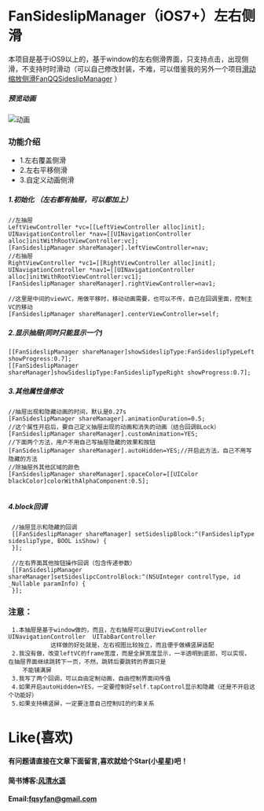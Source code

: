 # FanSideslipManager（iOS7+）左右侧滑
本项目是基于iOS9以上的，基于window的左右侧滑界面，只支持点击，出现侧滑，不支持时时滑动（可以自己修改封装，不难，可以借鉴我的另外一个项目[滑动缩放侧滑FanQQSideslipManager](https://github.com/fanxiangyang/FanQQSideslipManager) ）

##### 预览动画

![动画](https://github.com/fanxiangyang/FanSideslipManager/blob/master/Document/sideslip.gif?raw=true)

###  功能介绍
*	1.左右覆盖侧滑
*	2.左右平移侧滑
* 	3.自定义动画侧滑

##### 1.初始化 （左右都有抽屉，可以都加上） 
```
//左抽屉
LeftViewController *vc=[[LeftViewController alloc]init];
UINavigationController *nav=[[UINavigationController alloc]initWithRootViewController:vc];
[FanSideslipManager shareManager].leftViewController=nav;
//右抽屉
RightViewController *vc1=[[RightViewController alloc]init];
UINavigationController *nav1=[[UINavigationController alloc]initWithRootViewController:vc1];
[FanSideslipManager shareManager].rightViewController=nav1;
 
//这里是中间的viewVC，用做平移时，移动动画需要，也可以不传，自己在回调里面，控制主VC的移动
[FanSideslipManager shareManager].centerViewController=self;
```
##### 2.显示抽屉(同时只能显示一个)
```
[[FanSideslipManager shareManager]showSideslipType:FanSideslipTypeLeft showProgress:0.7];
[[FanSideslipManager shareManager]showSideslipType:FanSideslipTypeRight showProgress:0.7];

``` 
##### 3.其他属性值修改
```
//抽屉出现和隐藏动画的时间，默认是0.27s
[FanSideslipManager shareManager].animationDuration=0.5;
//这个属性开启后，要自己定义抽屉出现的动画和消失的动画（结合回调BLock）
[FanSideslipManager shareManager].customAnimation=YES;
//下面两个方法，用户不用自己写抽屉隐藏的效果和按钮
[FanSideslipManager shareManager].autoHidden=YES;//开启此方法，自己不用写隐藏的方法
//除抽屉外其他区域的颜色
[FanSideslipManager shareManager].spaceColor=[[UIColor blackColor]colorWithAlphaComponent:0.5];
 
```
##### 4.block回调
```
 //抽屉显示和隐藏的回调
 [[FanSideslipManager shareManager] setSideslipBlock:^(FanSideslipType sideslipType, BOOL isShow) {
 }];
 
 //左右界面其他按钮操作回调（包含传递参数）
 [[FanSideslipManager shareManager]setSideslipcControlBlock:^(NSUInteger controlType, id  _Nullable paramInfo) {
 }];

```
### 注意：
```
 1.本抽屉是基于window做的，而且，左右抽屉可以是UIViewController  UINavigationController  UITabBarController
            这样做的好处就是，左右视图比较独立，而且便于做横竖屏适配
 2.我没有做，改变leftVC的frame宽度，而是全屏宽度显示，一半透明到底部，可以实现，在抽屉界面继续跳转下一页，不然，跳转后要跳转的界面只是
    不能铺满屏
 3.我写了两个回调，可以自由定制动画，自由控制界面间传值
 4.如果开启autoHidden=YES，一定要控制好self.tapControl显示和隐藏（还是不开启这个功能好）
 5.如果支持横竖屏，一定要注意自己控制UI的约束关系

```
Like(喜欢)
==============
#### 有问题请直接在文章下面留言,喜欢就给个Star(小星星)吧！ 
#### 简书博客:[风清水遥](https://www.jianshu.com/u/13d4a8b7949a)
#### Email:<fqsyfan@gmail.com>
